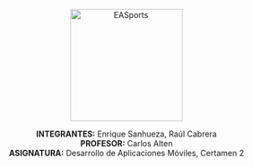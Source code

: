 <p align="center">
  <img src=https://univdatos.com/wp-content/uploads/2022/02/Esports.png alt=EASports width="200">
</p>

<p align="center">
  <b>INTEGRANTES:</b> Enrique Sanhueza, Raúl Cabrera<br>
  <b>PROFESOR:</b> Carlos Alten<br>
  <b>ASIGNATURA:</b> Desarrollo de Aplicaciones Móviles, Certamen 2
</p>
